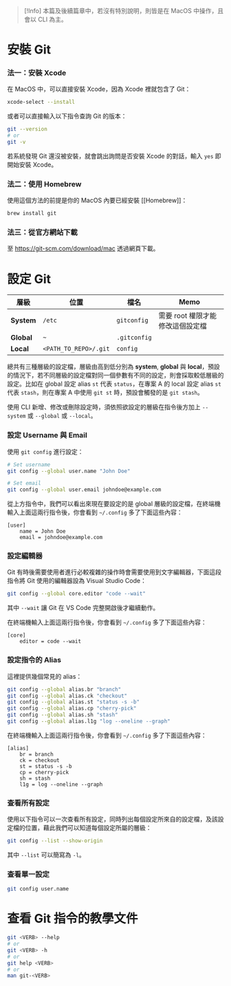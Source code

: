 > [!Info]
> 本篇及後續篇章中，若沒有特別說明，則皆是在 MacOS 中操作，且會以 CLI 為主。

# 安裝 Git

### 法一：安裝 Xcode

在 MacOS 中，可以直接安裝 Xcode，因為 Xcode 裡就包含了 Git：

```bash
xcode-select --install
```

或者可以直接輸入以下指令查詢 Git 的版本：

```bash
git --version
# or
git -v
```

若系統發現 Git 還沒被安裝，就會跳出詢問是否安裝 Xcode 的對話，輸入 `yes` 即開始安裝 Xcode。

### 法二：使用 Homebrew

使用這個方法的前提是你的 MacOS 內要已經安裝 [[Homebrew]]：

```bash
brew install git
```

### 法三：從官方網站下載

至 <https://git-scm.com/download/mac> 透過網頁下載。

# 設定 Git

|層級|位置|檔名|Memo|
|---|---|---|---|
|**System**|`/etc`|`gitconfig`|需要 root 權限才能修改這個設定檔|
|**Global**|`~`|`.gitconfig`||
|**Local**|`<PATH_TO_REPO>/.git`|`config`||

總共有三種層級的設定檔，層級由高到低分別為 **system**, **global** 與 **local**，預設的情況下，若不同層級的設定檔對同一個參數有不同的設定，則會採取較低層級的設定。比如在 global 設定 alias `st` 代表 `status`，在專案 A 的 local 設定 alias `st` 代表 `stash`，則在專案 A 中使用 `git st` 時，預設會觸發的是 `git stash`。 

使用 CLI 新增、修改或刪除設定時，須依照欲設定的層級在指令後方加上 `--system` 或 `--global` 或 `--local`。

### 設定 Username 與 Email

使用 `git config` 進行設定：

```bash
# Set username
git config --global user.name "John Doe"

# Set email
git config --global user.email johndoe@example.com
```

從上方指令中，我們可以看出來現在要設定的是 global 層級的設定檔，在終端機輸入上面這兩行指令後，你會看到 `~/.config` 多了下面這些內容：

```plaintext
[user]
	name = John Doe
	email = johndoe@example.com
```

### 設定編輯器

Git 有時後需要使用者進行必較複雜的操作時會需要使用到文字編輯器，下面這段指令將 Git 使用的編輯器設為 Visual Studio Code：

```bash
git config --global core.editor "code --wait"
```

其中 `--wait` 讓 Git 在 VS Code 完整開啟後才繼續動作。

在終端機輸入上面這兩行指令後，你會看到 `~/.config` 多了下面這些內容：

```plaintext
[core]
	editor = code --wait
```

### 設定指令的 Alias

這裡提供幾個常見的 alias：

```bash
git config --global alias.br "branch"
git config --global alias.ck "checkout"
git config --global alias.st "status -s -b"
git config --global alias.cp "cherry-pick"
git config --global alias.sh "stash"
git config --global alias.l1g "log --oneline --graph"
```

在終端機輸入上面這兩行指令後，你會看到 `~/.config` 多了下面這些內容：

```plaintext
[alias]
    br = branch
    ck = checkout
	st = status -s -b
	cp = cherry-pick
	sh = stash
	l1g = log --oneline --graph
```

### 查看所有設定

使用以下指令可以一次查看所有設定，同時列出每個設定所來自的設定檔，及該設定檔的位置，藉此我們可以知道每個設定所屬的層級：

```bash
git config --list --show-origin
```

其中 `--list` 可以簡寫為 `-l`。

### 查看單一設定

```bash
git config user.name
```

# 查看 Git 指令的教學文件

```bash
git <VERB> --help
# or
git <VERB> -h
# or
git help <VERB>
# or
man git-<VERB>
```
